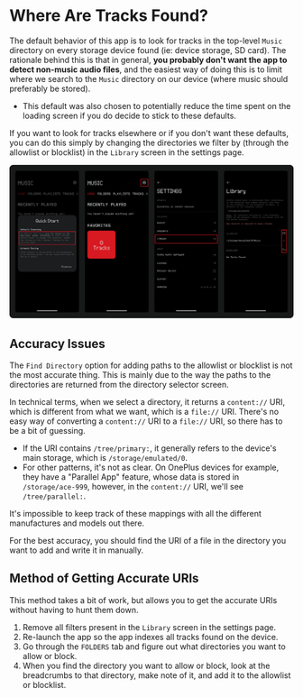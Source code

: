 # Where Are Tracks Found?

The default behavior of this app is to look for tracks in the top-level `Music` directory on every storage device found (ie: device storage, SD card). The rationale behind this is that in general, **you probably don't want the app to detect non-music audio files**, and the easiest way of doing this is to limit where we search to the `Music` directory on our device (where music should preferably be stored).

- This default was also chosen to potentially reduce the time spent on the loading screen if you do decide to stick to these defaults.

If you want to look for tracks elsewhere or if you don't want these defaults, you can do this simply by changing the directories we filter by (through the allowlist or blocklist) in the `Library` screen in the settings page.

<img src="./assets/where-are-tracks-found/editing_filters_location.png" alt="Visual guide of getting to the `Directory Filtering` feature." />

## Accuracy Issues

The `Find Directory` option for adding paths to the allowlist or blocklist is not the most accurate thing. This is mainly due to the way the paths to the directories are returned from the directory selector screen.

In technical terms, when we select a directory, it returns a `content://` URI, which is different from what we want, which is a `file://` URI. There's no easy way of converting a `content://` URI to a `file://` URI, so there has to be a bit of guessing.

- If the URI contains `/tree/primary:`, it generally refers to the device's main storage, which is `/storage/emulated/0`.
- For other patterns, it's not as clear. On OnePlus devices for example, they have a "Parallel App" feature, whose data is stored in `/storage/ace-999`, however, in the `content://` URI, we'll see `/tree/parallel:`.

It's impossible to keep track of these mappings with all the different manufactures and models out there.

For the best accuracy, you should find the URI of a file in the directory you want to add and write it in manually.

## Method of Getting Accurate URIs

This method takes a bit of work, but allows you to get the accurate URIs without having to hunt them down.

1. Remove all filters present in the `Library` screen in the settings page.
2. Re-launch the app so the app indexes all tracks found on the device.
3. Go through the `FOLDERS` tab and figure out what directories you want to allow or block.
4. When you find the directory you want to allow or block, look at the breadcrumbs to that directory, make note of it, and add it to the allowlist or blocklist.

